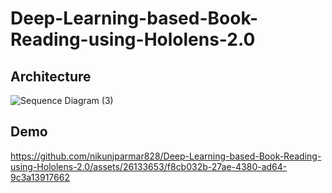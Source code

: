 # Deep-Learning-based-Book-Reading-using-Hololens-2.0
## Architecture
![Sequence Diagram (3)](https://github.com/nikunjparmar828/Deep-Learning-based-Book-Reading-using-Hololens-2.0/assets/26133653/fe4d6481-4aa6-4714-aa03-57d66c1384e0)

## Demo
https://github.com/nikunjparmar828/Deep-Learning-based-Book-Reading-using-Hololens-2.0/assets/26133653/f8cb032b-27ae-4380-ad64-9c3a13917662



